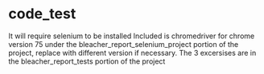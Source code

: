 # code_test
It will require selenium to be installed
Included is chromedriver for chrome version 75 under the bleacher_report_selenium_project portion of the project, replace with different version if necessary. The 3 excersises are in the bleacher_report_tests portion of the project
